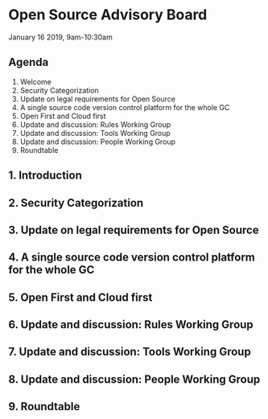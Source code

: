 # Open Source Advisory Board 
January 16 2019, 9am-10:30am

## Agenda 
1. Welcome 
2. Security Categorization 
3. Update on legal requirements for Open Source 
4. A single source code version control platform for the whole GC
5. Open First and Cloud first 
6. Update and discussion: Rules Working Group 
7. Update and discussion: Tools Working Group
8. Update and discussion: People Working Group 
9. Roundtable 

## 1. Introduction 

## 2. Security Categorization

## 3. Update on legal requirements for Open Source

## 4. A single source code version control platform for the whole GC

## 5. Open First and Cloud first 

## 6. Update and discussion: Rules Working Group 

## 7. Update and discussion: Tools Working Group

## 8. Update and discussion: People Working Group 

## 9. Roundtable 
